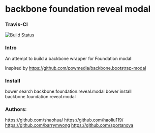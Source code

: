 backbone foundation reveal modal
=========================

### Travis-CI
[![Build Status](https://travis-ci.org/shaohua/backbone.foundation.reveal.modal.png?branch=master)](https://travis-ci.org/shaohua/backbone.foundation.reveal.modal)

### Intro

An attempt to build a backbone wrapper for Foundation modal

Inspired by https://github.com/powmedia/backbone.bootstrap-modal

### Install
bower search backbone.foundation.reveal.modal
bower install backbone.foundation.reveal.modal

### Authors:
https://github.com/shaohua/
https://github.com/haoliu119/
https://github.com/barrymwong
https://github.com/sportanova
